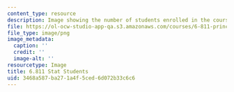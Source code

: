 ```yaml
---
content_type: resource
description: Image showing the number of students enrolled in the course.
file: https://ol-ocw-studio-app-qa.s3.amazonaws.com/courses/6-811-principles-and-practice-of-assistive-technology-fall-2014/3468a587ba271a4f5ced6d072b33c6c6_6-811_stat-students.png
file_type: image/png
image_metadata:
  caption: ''
  credit: ''
  image-alt: ''
resourcetype: Image
title: 6.811 Stat Students
uid: 3468a587-ba27-1a4f-5ced-6d072b33c6c6
---
```

